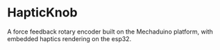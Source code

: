 # HapticKnob
A force feedback rotary encoder built on the Mechaduino platform, with embedded haptics rendering on the esp32.
